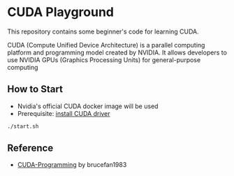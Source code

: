 # CUDA Playground

This repository contains some beginner's code for learning CUDA.

CUDA (Compute Unified Device Architecture) is a parallel computing platform and programming model created by NVIDIA. It allows developers to use NVIDIA GPUs (Graphics Processing Units) for general-purpose computing

## How to Start

- Nvidia's official CUDA docker image will be used
- Prerequisite: [install CUDA driver](https://developer.nvidia.com/cuda-downloads)

```bash
./start.sh
```

## Reference

- [CUDA-Programming](https://github.com/brucefan1983/CUDA-Programming) by brucefan1983
